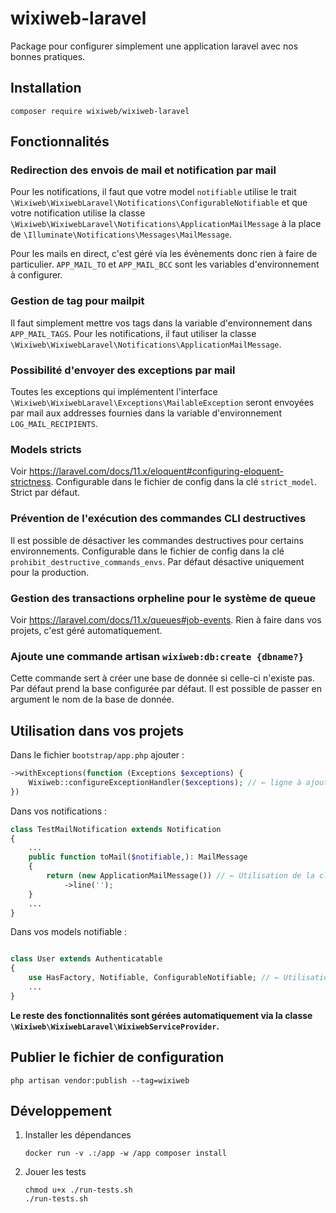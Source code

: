 # wixiweb-laravel

Package pour configurer simplement une application laravel avec nos bonnes pratiques.

## Installation

```shell
composer require wixiweb/wixiweb-laravel
```

## Fonctionnalités

### Redirection des envois de mail et notification par mail

Pour les notifications, il faut que votre model `notifiable` utilise le trait `\Wixiweb\WixiwebLaravel\Notifications\ConfigurableNotifiable` et que votre notification utilise la classe `\Wixiweb\WixiwebLaravel\Notifications\ApplicationMailMessage` à la place de `\Illuminate\Notifications\Messages\MailMessage`.

Pour les mails en direct, c'est géré via les évènements donc rien à faire de particulier.
`APP_MAIL_TO` et `APP_MAIL_BCC` sont les variables d'environnement à configurer.

### Gestion de tag pour mailpit

Il faut simplement mettre vos tags dans la variable d'environnement dans `APP_MAIL_TAGS`. Pour les notifications, il faut utiliser la classe `\Wixiweb\WixiwebLaravel\Notifications\ApplicationMailMessage`.

### Possibilité d'envoyer des exceptions par mail

Toutes les exceptions qui implémentent l'interface `\Wixiweb\WixiwebLaravel\Exceptions\MailableException` seront envoyées par mail aux addresses fournies dans la variable d'environnement `LOG_MAIL_RECIPIENTS`.

### Models stricts

Voir https://laravel.com/docs/11.x/eloquent#configuring-eloquent-strictness. Configurable dans le fichier de config dans la clé `strict_model`. Strict par défaut.

### Prévention de l'exécution des commandes CLI destructives

Il est possible de désactiver les commandes destructives pour certains environnements. Configurable dans le fichier de config dans la clé `prohibit_destructive_commands_envs`. Par défaut désactive uniquement pour la production.

### Gestion des transactions orpheline pour le système de queue

Voir https://laravel.com/docs/11.x/queues#job-events. Rien à faire dans vos projets, c'est géré automatiquement.

### Ajoute une commande artisan `wixiweb:db:create {dbname?}`

Cette commande sert à créer une base de donnée si celle-ci n'existe pas. Par défaut prend la base configurée par défaut. Il est possible de passer en argument le nom de la base de donnée.

## Utilisation dans vos projets

Dans le fichier `bootstrap/app.php` ajouter :

```php
->withExceptions(function (Exceptions $exceptions) {
    Wixiweb::configureExceptionHandler($exceptions); // ← ligne à ajouter
})
```

Dans vos notifications :

```php
class TestMailNotification extends Notification
{
    ...
    public function toMail($notifiable,): MailMessage
    {
        return (new ApplicationMailMessage()) // ← Utilisation de la classe ApplicationMailMessage. 
            ->line('');
    }
    ...
}
```

Dans vos models notifiable :

```php

class User extends Authenticatable
{
    use HasFactory, Notifiable, ConfigurableNotifiable; // ← Utilisation du trait ConfigurableNotifiable.
    ...
}
```

**Le reste des fonctionnalités sont gérées automatiquement via la classe `\Wixiweb\WixiwebLaravel\WixiwebServiceProvider`.**

## Publier le fichier de configuration

```shell
php artisan vendor:publish --tag=wixiweb
```


## Développement

1. Installer les dépendances
    ```shell
    docker run -v .:/app -w /app composer install
    ```
2. Jouer les tests
    ```shell
    chmod u+x ./run-tests.sh
   ./run-tests.sh
    ```
